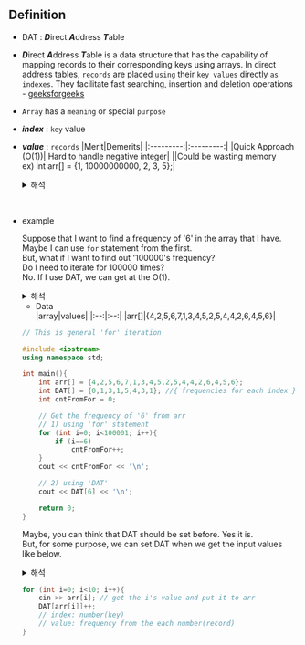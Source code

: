 
## Definition

- DAT : ***D***irect ***A***ddress ***T***able<br>
- ***D***irect ***A***ddress ***T***able is a data structure 
that has the capability of mapping records to their 
corresponding keys using arrays. In direct address tables, 
`records` are placed `using` their `key values` directly 
`as indexes`. They facilitate fast searching, insertion and 
deletion operations - [geeksforgeeks](https://www.geeksforgeeks.org/direct-address-table)

- `Array` has a `meaning` or special `purpose`

- ***index*** : `key` value

- ***value*** : `records`
  |Merit|Demerits|
  |:---------:|:---------:|
  |Quick Approach (O(1))| Hard to handle negative integer|
  ||Could be wasting memory<br>ex) int arr[] = {1, 10000000000, 2, 3, 5};|

	<details><summary>해석</summary> 

	- DAT는 배열을 사용하여 특정 키에 특정 기록을 매핑하는 자료구조. 빠른 탐색, 삽입 그리고 삭제가 가능
  
	- 배열은 의미 또는 목적을 가진다

	- index : 접근하는 키 값 (ex. {1, 3, 5, 2, 1, 3};)

	- value : 기록 내용 (ex. value : DAT\[5\] ⇢  5에 해당하는 횟수)
	
		|장점|단점|
		|:---------:|:---------:|
		|빠른 접근가능 - O(1)| 음수를 다루기가 까다롭다 |
		||메모리 낭비를 초래할 수 있다<br>ex) int arr[] = {1, 10000000000, 2, 3, 5};|
	</details>
<br>

- example

	Suppose that I want to find a frequency of '6' in the array that I have.<br>
	Maybe I can use `for` statement from the first. <br>
	But, what if I want to find out '100000's frequency? <br>
	Do I need to iterate for 100000 times?<br>
	No. If I use DAT, we can get at the O(1).
	<details><summary>해석</summary> 
	현재 가지고 있는 arr 배열에서 6의 출현 횟수를 세고 싶다고 해보자.<br>
	보통 for문을 사용해 6을 확인하면 카운트를 올리는 식으로 생각할 수 있다.<br>
	그러면 100000을 찾고 싶다면 어떨까? 100000을 다 사용해야할까?<br>
	아니다. DAT를 사용하면 O(1)에 접근 가능하다.<br>
	</details>

	- Data<br>
  		|array|values|
  		|:--:|:--:|
		|arr[]|{4,2,5,6,7,1,3,4,5,2,5,4,4,2,6,4,5,6}|
	```c++
	// This is general 'for' iteration

	#include <iostream>
	using namespace std;
	
	int main(){
		int arr[] = {4,2,5,6,7,1,3,4,5,2,5,4,4,2,6,4,5,6};
		int DAT[] = {0,1,3,1,5,4,3,1}; //{ frequencies for each index }
		int cntFromFor = 0;

		// Get the frequency of '6' from arr
		// 1) using 'for' statement
		for (int i=0; i<100001; i++){
			if (i==6)
				cntFromFor++;
		}
		cout << cntFromFor << '\n'; 

		// 2) using 'DAT' 
		cout << DAT[6] << '\n'; 

		return 0;
	}
	```

	Maybe, you can think that DAT should be set before. Yes it is.<br>
	But, for some purpose, we can set DAT when we get the input values like below.
	<details><summary>해석</summary> 
	아마도 DAT가 미리 세팅되어있어야만 하는가를 생각할 수 있다. 그렇다<br>
	그치만 목적에 따라 입력 데이터를 받으면서 아래와 같이 쉽게 설정한다<br></details>

	```cpp
	for (int i=0; i<10; i++){
		cin >> arr[i]; // get the i's value and put it to arr
		DAT[arr[i]]++; 
		// index: number(key)
		// value: frequency from the each number(record)
	}
	```
